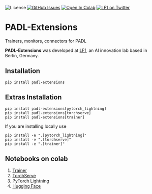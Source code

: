 ![License](https://img.shields.io/badge/License-Apache_2.0-blue.svg)
[![GitHub Issues](https://img.shields.io/github/issues/lf1-io/padl-extensions.svg)](https://github.com/lf1-io/padl-extensions/issues)
[![Open In Colab](https://colab.research.google.com/assets/colab-badge.svg)](https://colab.research.google.com/github/lf1-io/padl-extensions/)
[![LF1 on Twitter](https://badgen.net/badge/icon/twitter?icon=twitter&label)](https://twitter.com/lf1_io)

# PADL-Extensions
Trainers, monitors, connectors for PADL

**PADL-Extensions** was developed at [LF1](https://lf1.io/), an AI innovation lab based in Berlin, Germany.

## Installation
```
pip install padl-extensions
```

## Extras Installation
```
pip install padl-extensions[pytorch_lightning]
pip install padl-extensions[torchserve]
pip install padl-extensions[trainer]
```

If you are installing locally use
```
pip install -e ".[pytorch_lightning]"
pip install -e ".[torchserve]"
pip install -e ".[trainer]"
```

## Notebooks on colab

1. [Trainer](https://colab.research.google.com/github/lf1-io/padl-extensions/blob/main/notebooks/trainer.ipynb)
1. [TorchServe](https://colab.research.google.com/github/lf1-io/padl-extensions/blob/main/notebooks/torchserve.ipynb)
1. [PyTorch Lightning](https://colab.research.google.com/github/lf1-io/padl-extensions/blob/main/notebooks/pytorch_lightning.ipynb)
1. [Hugging Face](https://colab.research.google.com/github/lf1-io/padl-extensions/blob/main/notebooks/hugging_face.ipynb)
